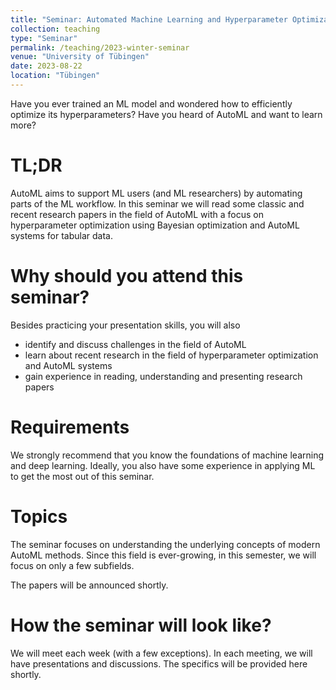 ```yaml
---
title: "Seminar: Automated Machine Learning and Hyperparameter Optimization"
collection: teaching
type: "Seminar"
permalink: /teaching/2023-winter-seminar
venue: "University of Tübingen"
date: 2023-08-22
location: "Tübingen"
---
```


Have you ever trained an ML model and wondered how to efficiently optimize its hyperparameters? Have you heard of 
AutoML and want to learn more?

TL;DR
======
AutoML aims to support ML users (and ML researchers) by automating parts of the ML workflow. In this seminar we will
read some classic and recent research papers in the field of AutoML with a focus on hyperparameter optimization using 
Bayesian optimization and AutoML systems for tabular data. 

Why should you attend this seminar?
======
Besides practicing your presentation skills, you will also 
  * identify and discuss challenges in the field of AutoML
  * learn about recent research in the field of hyperparameter optimization and AutoML systems
  * gain experience in reading, understanding and presenting research papers 

Requirements
======
We strongly recommend that you know the foundations of machine learning and deep learning. Ideally, you also have some 
experience in applying ML to get the most out of this seminar.

Topics
======
The seminar focuses on understanding the underlying concepts of modern AutoML methods. Since this field is ever-growing,
in this semester, we will focus on only a few subfields.

The papers will be announced shortly.

How the seminar will look like?
======
We will meet each week (with a few exceptions). In each meeting, we will have presentations and discussions. 
The specifics will be provided here shortly.
